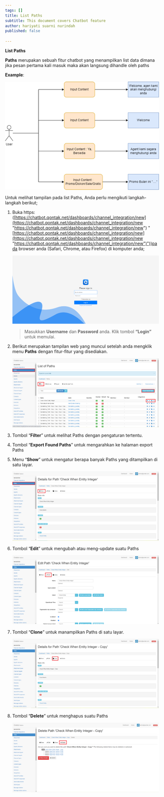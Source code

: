 ```yaml
---
tags: []
title: List Paths
subtitle: This document covers Chatbot feature
author: hariyati suarni nurindah
published: false

---
```

**List Paths**

**Paths** merupakan sebuah fitur chatbot yang menampilkan list data dimana jika pesan pertama kali masuk maka akan langsung dihandle oleh paths

**Example**:

![](/uploads/contactlist-flow-page-4-drawio.png)

Untuk melihat tampilan pada list Paths, Anda perlu mengikuti langkah-langkah berikut;

1. Buka https: ([https://chatbot.qontak.net/dashboards/channel_integration/new](https://chatbot.qontak.net/dashboards/channel_integration/new "https://chatbot.qontak.net/dashboards/channel_integration/new") "[https://chatbot.qontak.net/dashboards/channel_integration/new](https://chatbot.qontak.net/dashboards/channel_integration/new "https://chatbot.qontak.net/dashboards/channel_integration/new")"))pada browser anda (Safari, Chrome, atau Firefox) di komputer anda;

   ![](/uploads/channell.PNG)

   > Masukkan **Username** dan **Password** anda. Klik tombol **“Login”** untuk memulai.
2. Berikut merupakan tampilan web yang muncul setelah anda mengklik menu **Paths** dengan fitur-fitur yang disediakan.

   ![](/uploads/listpath1.PNG)
3. Tombol “**Filter**” untuk melihat Paths dengan pengaturan tertentu.
4. Tombol “**Export Found Paths**” untuk mengarahkan ke halaman export Paths
5. Menu “**Show**” untuk mengatur berapa banyak Paths yang ditampilkan di satu layar.

   ![](/uploads/listpath2.PNG)
6. Tombol “**Edit**” untuk mengubah atau meng-update suatu Paths

   ![](/uploads/listpath3.PNG)
7. Tombol “**Clone**” untuk manampilkan Paths di satu layar.

   ![](/uploads/listpath4.PNG)
8. Tombol “**Delete**” untuk menghapus suatu Paths

   ![](/uploads/listpath5.PNG)